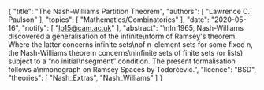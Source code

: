 {
    "title": "The Nash-Williams Partition Theorem",
    "authors": [
        "Lawrence C. Paulson"
    ],
    "topics": [
        "Mathematics/Combinatorics"
    ],
    "date": "2020-05-16",
    "notify": [
        "lp15@cam.ac.uk"
    ],
    "abstract": "\nIn 1965, Nash-Williams discovered a generalisation of the infinite\nform of Ramsey's theorem. Where the latter concerns infinite sets\nof n-element sets for some fixed n, the Nash-Williams theorem concerns\ninfinite sets of finite sets (or lists) subject to a “no initial\nsegment” condition. The present formalisation follows a\nmonograph on Ramsey Spaces by Todorčević.",
    "licence": "BSD",
    "theories": [
        "Nash_Extras",
        "Nash_Williams"
    ]
}